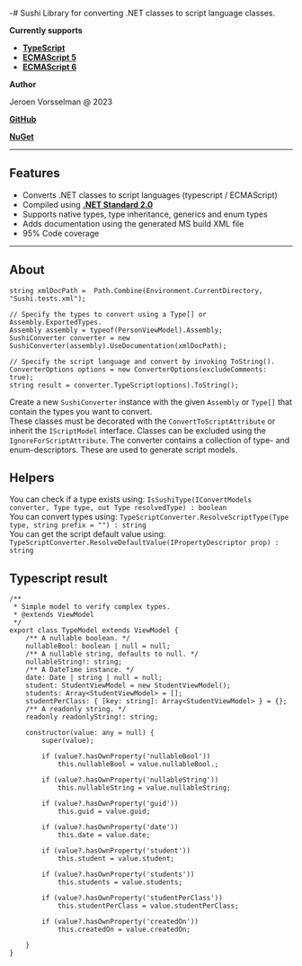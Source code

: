 -# Sushi
Library for converting .NET classes to script language classes.

**Currently supports**

- **[TypeScript](https://github.com/jvorssel/Sushi/tree/master/TestResults)**
- **[ECMAScript 5](https://github.com/jvorssel/Sushi/tree/master/TestResults)** 
- **[ECMAScript 6](https://github.com/jvorssel/Sushi/tree/master/TestResults)**


**Author**

Jeroen Vorsselman @ 2023

**[GitHub](https://github.com/jvorssel)**

**[NuGet](https://www.nuget.org/packages/SushiScriptCore/1.0.0)**

---

## Features
- Converts .NET classes to script languages (typescript / ECMAScript)
- Compiled using **[.NET Standard 2.0](https://learn.microsoft.com/en-us/dotnet/standard/net-standard?tabs=net-standard-2-0)**
- Supports native types, type inheritance, generics and enum types
- Adds documentation using the generated MS build XML file
- 95% Code coverage
---
## About
``` 
string xmlDocPath =  Path.Combine(Environment.CurrentDirectory, "Sushi.tests.xml");

// Specify the types to convert using a Type[] or Assembly.ExportedTypes.
Assembly assembly = typeof(PersonViewModel).Assembly;
SushiConverter converter = new SushiConverter(assembly).UseDocumentation(xmlDocPath);

// Specify the script language and convert by invoking ToString().
ConverterOptions options = new ConverterOptions(excludeComments: true);
string result = converter.TypeScript(options).ToString();
```

Create a new `SushiConverter` instance with the given `Assembly` or `Type[]` that contain the types you want to convert.  <br />
These classes must be decorated with the `ConvertToScriptAttribute` or inherit the `IScriptModel` interface. Classes can be excluded using the `IgnoreForScriptAttribute`.
The converter contains a collection of type- and enum-descriptors. These are used to generate script models.  <br />


## Helpers
You can check if a type exists using: `IsSushiType(IConvertModels converter, Type type, out Type resolvedType) : boolean`  <br />
You can convert types using: `TypeScriptConverter.ResolveScriptType(Type type, string prefix = "") : string`  <br />
You can get the script default value using: `TypeScriptConverter.ResolveDefaultValue(IPropertyDescriptor prop) : string`  <br />
## Typescript result

```
/**
 * Simple model to verify complex types.
 * @extends ViewModel 
 */
export class TypeModel extends ViewModel {
    /** A nullable boolean. */
    nullableBool: boolean | null = null;
    /** A nullable string, defaults to null. */
    nullableString!: string;
    /** A DateTime instance. */
    date: Date | string | null = null;
    student: StudentViewModel = new StudentViewModel();
    students: Array<StudentViewModel> = [];
    studentPerClass: { [key: string]: Array<StudentViewModel> } = {};
    /** A readonly string. */
    readonly readonlyString!: string;

    constructor(value: any = null) {
        super(value);

        if (value?.hasOwnProperty('nullableBool'))
            this.nullableBool = value.nullableBool.;

        if (value?.hasOwnProperty('nullableString'))
            this.nullableString = value.nullableString;

        if (value?.hasOwnProperty('guid'))
            this.guid = value.guid;

        if (value?.hasOwnProperty('date'))
            this.date = value.date;

        if (value?.hasOwnProperty('student'))
            this.student = value.student;

        if (value?.hasOwnProperty('students'))
            this.students = value.students;

        if (value?.hasOwnProperty('studentPerClass'))
            this.studentPerClass = value.studentPerClass;

        if (value?.hasOwnProperty('createdOn'))
            this.createdOn = value.createdOn;

    }
}
```
